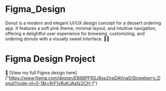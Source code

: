 # Figma_Design
Donut is a modern and elegant UI/UX design concept for a dessert ordering app. It features a soft pink theme, minimal layout, and intuitive navigation, offering a delightful user experience for browsing, customizing, and ordering donuts with a visually sweet interface. 🍓🍩

# Figma Design Project
🔗 [View my full Figma design here] ("https://www.figma.com/design/EB6BPFRSJ8xp2jrpDAVna0/Strawberry_Donut?node-id=0-1&t=9rF1vRuKJAa1z2CH-1")

